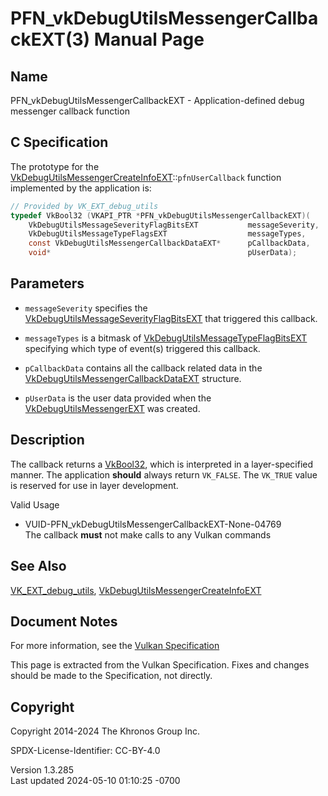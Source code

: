 # PFN_vkDebugUtilsMessengerCallbackEXT(3) Manual Page

## Name

PFN_vkDebugUtilsMessengerCallbackEXT - Application-defined debug
messenger callback function



## <a href="#_c_specification" class="anchor"></a>C Specification

The prototype for the
[VkDebugUtilsMessengerCreateInfoEXT](https://registry.khronos.org/vulkan/specs/1.3-extensions/man/html/VkDebugUtilsMessengerCreateInfoEXT.html)::`pfnUserCallback`
function implemented by the application is:

``` c
// Provided by VK_EXT_debug_utils
typedef VkBool32 (VKAPI_PTR *PFN_vkDebugUtilsMessengerCallbackEXT)(
    VkDebugUtilsMessageSeverityFlagBitsEXT           messageSeverity,
    VkDebugUtilsMessageTypeFlagsEXT                  messageTypes,
    const VkDebugUtilsMessengerCallbackDataEXT*      pCallbackData,
    void*                                            pUserData);
```

## <a href="#_parameters" class="anchor"></a>Parameters

- `messageSeverity` specifies the
  [VkDebugUtilsMessageSeverityFlagBitsEXT](https://registry.khronos.org/vulkan/specs/1.3-extensions/man/html/VkDebugUtilsMessageSeverityFlagBitsEXT.html)
  that triggered this callback.

- `messageTypes` is a bitmask of
  [VkDebugUtilsMessageTypeFlagBitsEXT](https://registry.khronos.org/vulkan/specs/1.3-extensions/man/html/VkDebugUtilsMessageTypeFlagBitsEXT.html)
  specifying which type of event(s) triggered this callback.

- `pCallbackData` contains all the callback related data in the
  [VkDebugUtilsMessengerCallbackDataEXT](https://registry.khronos.org/vulkan/specs/1.3-extensions/man/html/VkDebugUtilsMessengerCallbackDataEXT.html)
  structure.

- `pUserData` is the user data provided when the
  [VkDebugUtilsMessengerEXT](https://registry.khronos.org/vulkan/specs/1.3-extensions/man/html/VkDebugUtilsMessengerEXT.html) was created.

## <a href="#_description" class="anchor"></a>Description

The callback returns a [VkBool32](https://registry.khronos.org/vulkan/specs/1.3-extensions/man/html/VkBool32.html), which is interpreted
in a layer-specified manner. The application **should** always return
`VK_FALSE`. The `VK_TRUE` value is reserved for use in layer
development.

Valid Usage

- <a href="#VUID-PFN_vkDebugUtilsMessengerCallbackEXT-None-04769"
  id="VUID-PFN_vkDebugUtilsMessengerCallbackEXT-None-04769"></a>
  VUID-PFN_vkDebugUtilsMessengerCallbackEXT-None-04769  
  The callback **must** not make calls to any Vulkan commands

## <a href="#_see_also" class="anchor"></a>See Also

[VK_EXT_debug_utils](https://registry.khronos.org/vulkan/specs/1.3-extensions/man/html/VK_EXT_debug_utils.html),
[VkDebugUtilsMessengerCreateInfoEXT](https://registry.khronos.org/vulkan/specs/1.3-extensions/man/html/VkDebugUtilsMessengerCreateInfoEXT.html)

## <a href="#_document_notes" class="anchor"></a>Document Notes

For more information, see the <a
href="https://registry.khronos.org/vulkan/specs/1.3-extensions/html/vkspec.html#PFN_vkDebugUtilsMessengerCallbackEXT"
target="_blank" rel="noopener">Vulkan Specification</a>

This page is extracted from the Vulkan Specification. Fixes and changes
should be made to the Specification, not directly.

## <a href="#_copyright" class="anchor"></a>Copyright

Copyright 2014-2024 The Khronos Group Inc.

SPDX-License-Identifier: CC-BY-4.0

Version 1.3.285  
Last updated 2024-05-10 01:10:25 -0700
